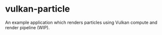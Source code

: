 # vulkan-particle

An example application which renders particles using Vulkan compute and render pipeline (WIP).
